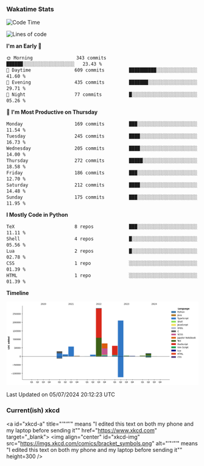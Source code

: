 ### Wakatime Stats
<!--START_SECTION:waka-->
![Code Time](http://img.shields.io/badge/Code%20Time-2%2C686%20hrs%202%20mins-blue)

![Lines of code](https://img.shields.io/badge/From%20Hello%20World%20I%27ve%20Written-767.9%20thousand%20lines%20of%20code-blue)

**I'm an Early 🐤** 

```text
🌞 Morning                343 commits         ██████░░░░░░░░░░░░░░░░░░░   23.43 % 
🌆 Daytime                609 commits         ██████████░░░░░░░░░░░░░░░   41.60 % 
🌃 Evening                435 commits         ███████░░░░░░░░░░░░░░░░░░   29.71 % 
🌙 Night                  77 commits          █░░░░░░░░░░░░░░░░░░░░░░░░   05.26 % 
```
📅 **I'm Most Productive on Thursday** 

```text
Monday                   169 commits         ███░░░░░░░░░░░░░░░░░░░░░░   11.54 % 
Tuesday                  245 commits         ████░░░░░░░░░░░░░░░░░░░░░   16.73 % 
Wednesday                205 commits         ████░░░░░░░░░░░░░░░░░░░░░   14.00 % 
Thursday                 272 commits         █████░░░░░░░░░░░░░░░░░░░░   18.58 % 
Friday                   186 commits         ███░░░░░░░░░░░░░░░░░░░░░░   12.70 % 
Saturday                 212 commits         ████░░░░░░░░░░░░░░░░░░░░░   14.48 % 
Sunday                   175 commits         ███░░░░░░░░░░░░░░░░░░░░░░   11.95 % 
```


**I Mostly Code in Python** 

```text
TeX                      8 repos             ███░░░░░░░░░░░░░░░░░░░░░░   11.11 % 
Shell                    4 repos             █░░░░░░░░░░░░░░░░░░░░░░░░   05.56 % 
Lua                      2 repos             █░░░░░░░░░░░░░░░░░░░░░░░░   02.78 % 
CSS                      1 repo              ░░░░░░░░░░░░░░░░░░░░░░░░░   01.39 % 
HTML                     1 repo              ░░░░░░░░░░░░░░░░░░░░░░░░░   01.39 % 
```



**Timeline**

![Lines of Code chart](https://raw.githubusercontent.com/joshuajeschek/joshuajeschek/main/assets/bar_graph.png)


 Last Updated on 05/07/2024 20:12:23 UTC
<!--END_SECTION:waka-->

### Current(ish) xkcd
<a id="xkcd-a" title="’"‘”’" means "I edited this text on both my phone and my laptop before sending it"" href="https://www.xkcd.com" target="_blank">
        <img align="center" id="xkcd-img" src="https://imgs.xkcd.com/comics/bracket_symbols.png" alt="’"‘”’" means "I edited this text on both my phone and my laptop before sending it"" height=300 />
</a>
